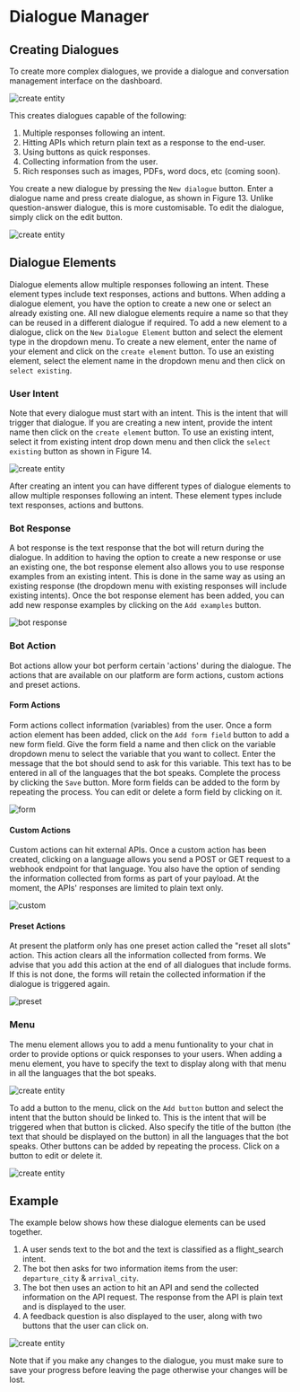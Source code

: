 # Dialogue Manager
## Creating Dialogues

To create more complex dialogues, we provide a dialogue and conversation  management interface on the dashboard.


![create entity](https://botlhale-docs1-new.s3.amazonaws.com/dlm.PNG)

This creates dialogues capable of the following:
1. Multiple responses following an intent.
2. Hitting APIs which return plain text as a response to the end-user.
3. Using buttons as quick responses.
4. Collecting information from the user.
5. Rich responses such as images, PDFs, word docs, etc (coming soon).

You create a new dialogue by pressing the `New dialogue` button. Enter a dialogue name and press create dialogue, as shown in Figure 13. Unlike question-answer dialogue, this is more customisable. To edit the dialogue, simply click on the edit  button.

![create entity](https://botlhale-docs1-new.s3.amazonaws.com/dlm-create.png)

## Dialogue Elements
Dialogue elements allow multiple responses following an intent. These element types include text responses, actions and buttons. When adding a dialogue element, you have the option to create a new one or select an already existing one. All new dialogue elements require a name so that they can be reused in a different dialogue if required.
To add a new element to a dialogue, click on the `New Dialogue Element` button and select the element type in the dropdown menu. To create a new element, enter the name of your element and click on the `create element` button. To use an existing element, select the element name in the dropdown menu and then click on `select existing`.

### User Intent
Note that every dialogue must start with an intent. This is the intent that will trigger that dialogue. If you are creating a new intent, provide the intent name then click on the `create element` button. To use an existing intent, select it from existing intent drop down menu and then click the `select existing` button as shown in Figure 14. 

 ![create entity](https://botlhale-docs1-new.s3.amazonaws.com/dlm-element.png)

After creating an intent you can have different types of dialogue elements to allow multiple responses following an intent. These element types include text responses, actions and buttons. 

### Bot Response
A bot response is the text response that the bot will return during the dialogue. In addition to having the option to create a new response or use an existing one, the bot response element also allows you to use response examples from an existing intent. This is done in the same way as using an existing response (the dropdown menu with existing responses will include existing intents). Once the bot response element has been added, you can add new response examples by clicking on the `Add examples` button.

![bot response](https://botlhale-docs1-new.s3.amazonaws.com/dlm-response.png)

### Bot Action
Bot actions allow your bot perform certain 'actions' during the dialogue. The actions that are available on our platform are form actions, custom actions and preset actions.

#### Form Actions
Form actions collect information (variables) from the user. Once a form action element has been added, click on the `Add form field` button to add a new form field. Give the form field a name and then click on the variable dropdown menu to select the variable that you want to collect. Enter the message that the bot should send to ask for this variable. This text has to be entered in all of the languages that the bot speaks. Complete the process by clicking the `Save` button. More form fields can be added to the form by repeating the process. You can edit or delete a form field by clicking on it.

![form](https://botlhale-docs1-new.s3.amazonaws.com/dlm-form-field.png)

#### Custom Actions 
Custom actions can hit external APIs. Once a custom action has been created, clicking on a language allows you send a POST or GET request to a webhook endpoint for that language. You also have the option of sending the information collected from forms as part of your payload. At the moment, the APIs' responses are limited to plain text only.

![custom](https://botlhale-docs1-new.s3.amazonaws.com/dlm-custom-webhook.png)

#### Preset Actions
At present the platform only has one preset action called the "reset all slots" action. This action clears all the information collected from forms. We advise that you add this action at the end of all dialogues that include forms. If this is not done, the forms will retain the collected information if the dialogue is triggered again.

![preset](https://botlhale-docs1-new.s3.amazonaws.com/dlm-preset.png)

### Menu
The menu element allows you to add a menu funtionality to your chat in order to provide options or quick responses to your users. When adding a menu element, you have to specify the text to display along with that menu in all the languages that the bot speaks. 

![create entity](https://botlhale-docs1-new.s3.amazonaws.com/dlm-menu-create.png)

To add a button to the menu, click on the `Add button` button and select the intent that the button should be linked to. This is the intent that will be triggered when that button is clicked. Also specify the title of the button (the text that should be displayed on the button) in all the languages that the bot speaks. Other buttons can be added by repeating the process. Click on a button to edit or delete it. 

![create entity](https://botlhale-docs1-new.s3.amazonaws.com/dlm-menu-button.png)

## Example
The example below shows how these dialogue elements can be used together.

1. A user sends text to the bot and the text is classified as a flight_search intent.
2. The bot then asks for two information items from the user: `departure_city` & `arrival_city`.
3. The bot then uses an action to hit an API and send the collected information on the API request. The response from the API is plain text and is displayed to the user.
4. A feedback question is also displayed to the user, along with two buttons that the user can click on.

![create entity](https://botlhale-docs1-new.s3.amazonaws.com/dlm-components.png)

Note that if you make any changes to the dialogue, you must make sure to save your progress before leaving the page otherwise your changes will be lost.
